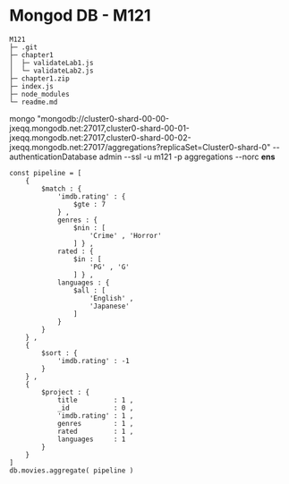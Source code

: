 # Mongod DB - M121

```
M121
├─ .git
├─ chapter1
│  ├─ validateLab1.js
│  └─ validateLab2.js
├─ chapter1.zip
├─ index.js
├─ node_modules
└─ readme.md

```
mongo "mongodb://cluster0-shard-00-00-jxeqq.mongodb.net:27017,cluster0-shard-00-01-jxeqq.mongodb.net:27017,cluster0-shard-00-02-jxeqq.mongodb.net:27017/aggregations?replicaSet=Cluster0-shard-0" --authenticationDatabase admin --ssl -u m121 -p aggregations --norc
**ens**

```
const pipeline = [
	{
		$match : {
			'imdb.rating' : {
				$gte : 7
			} ,
			genres : {
				$nin : [
					'Crime' , 'Horror'
				] } ,
			rated : {
				$in : [
					'PG' , 'G'
				] } ,
			languages : {
				$all : [
					'English' ,
					'Japanese'
				]
			}
		}
	} ,
	{
		$sort : {
			'imdb.rating' : -1
		}
	} ,
	{
		$project : {
			title         : 1 ,
			_id           : 0 ,
			'imdb.rating' : 1 ,
			genres        : 1 ,
			rated         : 1 ,
			languages     : 1
		}
	}
]
db.movies.aggregate( pipeline )
```
